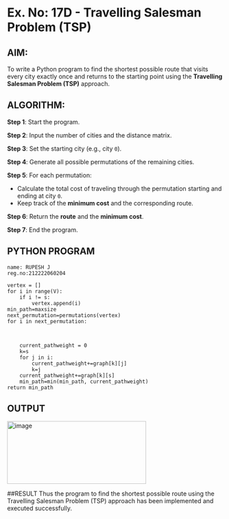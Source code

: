 # Ex. No: 17D - Travelling Salesman Problem (TSP)

## AIM:
To write a Python program to find the shortest possible route that visits every city exactly once and returns to the starting point using the **Travelling Salesman Problem (TSP)** approach.

## ALGORITHM:

**Step 1**: Start the program.

**Step 2**: Input the number of cities and the distance matrix.

**Step 3**: Set the starting city (e.g., city `0`).

**Step 4**: Generate all possible permutations of the remaining cities.

**Step 5**: For each permutation:
- Calculate the total cost of traveling through the permutation starting and ending at city `0`.
- Keep track of the **minimum cost** and the corresponding route.

**Step 6**: Return the **route** and the **minimum cost**.

**Step 7**: End the program.

## PYTHON PROGRAM

```
name: RUPESH J
reg.no:212222060204

vertex = []
for i in range(V):
	if i != s:
		vertex.append(i)
min_path=maxsize
next_permutation=permutations(vertex)
for i in next_permutation:
    


	current_pathweight = 0
	k=s
	for j in i:
	    current_pathweight+=graph[k][j]
	    k=j
	current_pathweight+=graph[k][s]
	min_path=min(min_path, current_pathweight)
return min_path
```

## OUTPUT
<img width="324" height="146" alt="image" src="https://github.com/user-attachments/assets/7ae07eaf-892a-4eaa-aca5-53b44978d855" />

##RESULT
Thus the program to find the shortest possible route using the Travelling Salesman Problem (TSP) approach has been implemented and executed successfully.
